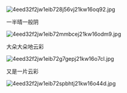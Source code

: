 
![4eed32f2jw1eib728j56vj21kw16oq92.jpg](https://image.bmqy.net/upload/b7dd18fc57ec865a2ceb8a0ad37ba026.jpg)


一半晴一般阴


![4eed32f2jw1eib72mmbcej21kw16odm9.jpg](https://image.bmqy.net/upload/f230f69192c56dcf2ab8b880798dd01b.jpg)


大朵大朵地云彩


![4eed32f2jw1eib72g7gepj21kw16o7cl.jpg](https://image.bmqy.net/upload/af0206519bb3357c0e1e8210a3c42c16.jpg)


又是一片云彩


![4eed32f2jw1eib72spbhtj21kw16o44d.jpg](https://image.bmqy.net/upload/133e8f074e05f9ecd1d14c3dc7b68dc4.jpg)

